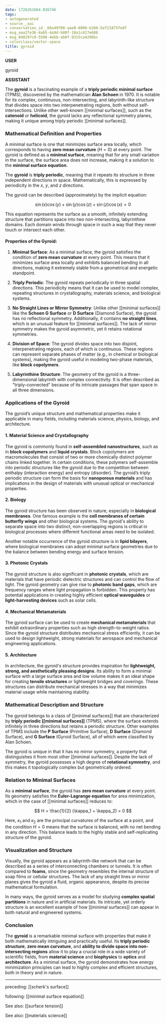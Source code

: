 ```yaml
---
date: 1726261664.026746
tags:
- autogenerated
- source__oai
- conversation_id__66e49708-aae8-8008-b286-5ef21875fe8f
- msg_aaa2fe36-4ab5-4a9d-b88f-18a1c417e688
- msg_040297c8-5508-4ebb-ab8f-9315ca4296bc
- colorclass/vector-space
title: gyroid
---
```


**USER**

gyroid


**ASSISTANT**

The **gyroid** is a fascinating example of a **triply periodic minimal surface** (TPMS), discovered by the mathematician **Alan Schoen** in 1970. It is notable for its complex, continuous, non-intersecting, and labyrinth-like structure that divides space into two interpenetrating regions, both without self-intersections. Unlike other well-known [[minimal surfaces]], such as the **catenoid** or **helicoid**, the gyroid lacks any reflectional symmetry planes, making it unique among triply periodic [[minimal surfaces]].

### Mathematical Definition and Properties

A minimal surface is one that minimizes surface area locally, which corresponds to having **zero mean curvature** ($H = 0$) at every point. The gyroid is defined as a **minimal surface**, meaning that for any small variation in the surface, the surface area does not increase, making it a solution to the **minimal surface equation**.

The **gyroid** is **triply periodic**, meaning that it repeats its structure in three independent directions in space. Mathematically, this is expressed by periodicity in the $x$, $y$, and $z$ directions.

The gyroid can be described (approximately) by the implicit equation:

$$
\sin(x) \cos(y) + \sin(y) \cos(z) + \sin(z) \cos(x) = 0
$$

This equation represents the surface as a smooth, infinitely extending structure that partitions space into two non-intersecting, labyrinthine domains. Each domain winds through space in such a way that they never touch or intersect each other.

#### Properties of the Gyroid:

1. **Minimal Surface**: As a minimal surface, the gyroid satisfies the condition of **zero mean curvature** at every point. This means that it minimizes surface area locally and exhibits balanced bending in all directions, making it extremely stable from a geometrical and energetic standpoint.

2. **Triply Periodic**: The gyroid repeats periodically in three spatial directions. This periodicity means that it can be used to model complex, repeating structures in crystallography, materials science, and biological systems.

3. **No Straight Lines or Mirror Symmetry**: Unlike other [[minimal surfaces]] like the **Schoen G Surface** or **D Surface** (Diamond Surface), the gyroid has no reflectional symmetry. Additionally, it contains **no straight lines**, which is an unusual feature for [[minimal surfaces]]. The lack of mirror symmetry makes the gyroid asymmetric, yet it retains rotational symmetries.

4. **Division of Space**: The gyroid divides space into two disjoint, interpenetrating regions, each of which is continuous. These regions can represent separate phases of matter (e.g., in chemical or biological systems), making the gyroid useful in modeling two-phase materials, like **block copolymers**.

5. **Labyrinthine Structure**: The geometry of the gyroid is a three-dimensional labyrinth with complex connectivity. It is often described as "triply-connected" because of its intricate passages that span space in all three dimensions.

### Applications of the Gyroid

The gyroid’s unique structure and mathematical properties make it applicable in many fields, including materials science, physics, biology, and architecture.

#### 1. **Material Science and Crystallography**
The gyroid is commonly found in **self-assembled nanostructures**, such as in **block copolymers** and **liquid crystals**. Block copolymers are macromolecules that consist of two or more chemically distinct polymer chains linked together. In certain conditions, these polymers self-assemble into periodic structures like the gyroid due to the competition between enthalpy (interaction energy) and entropy (disorder). The gyroid’s triply periodic structure can form the basis for **nanoporous materials** and has implications in the design of materials with unusual optical or mechanical properties.

#### 2. **Biology**
The gyroid structure has been observed in nature, especially in **biological membranes**. One famous example is the **cell membranes of certain butterfly wings** and other biological systems. The gyroid's ability to separate space into two distinct, non-overlapping regions is critical in biological processes where different functional areas need to be isolated.

Another notable occurrence of the gyroid structure is in **lipid bilayers**, where biological membranes can adopt minimal surface geometries due to the balance between bending energy and surface tension.

#### 3. **Photonic Crystals**
The gyroid structure is also significant in **photonic crystals**, which are materials that have periodic dielectric structures and can control the flow of light. The gyroid geometry can give rise to **photonic band gaps**, which are frequency ranges where light propagation is forbidden. This property has potential applications in creating highly efficient **optical waveguides** or **light-harvesting devices** such as solar cells.

#### 4. **Mechanical Metamaterials**
The gyroid surface can be used to create **mechanical metamaterials** that exhibit extraordinary properties such as high strength-to-weight ratios. Since the gyroid structure distributes mechanical stress efficiently, it can be used to design lightweight, strong materials for aerospace and mechanical engineering applications.

#### 5. **Architecture**
In architecture, the gyroid's structure provides inspiration for **lightweight, strong, and aesthetically pleasing designs**. Its ability to form a minimal surface with a large surface area and low volume makes it an ideal shape for creating **tensile structures** or lightweight bridges and coverings. These structures can distribute mechanical stresses in a way that minimizes material usage while maintaining stability.

### Mathematical Description and Structure

The gyroid belongs to a class of [[minimal surfaces]] that are characterized by **triply periodic [[minimal surfaces]]** (TPMS), where the surface extends infinitely in three directions but retains a periodic structure. Other examples of TPMS include the **P Surface** (Primitive Surface), **D Surface** (Diamond Surface), and **G Surface** (Gyroid Surface), all of which were classified by Alan Schoen.

The gyroid is unique in that it has no mirror symmetry, a property that distinguishes it from most other [[minimal surfaces]]. Despite the lack of symmetry, the gyroid possesses a high degree of **rotational symmetry**, and this makes it topologically complex but geometrically ordered.

### Relation to Minimal Surfaces

As a **minimal surface**, the gyroid has **zero mean curvature** at every point. Its geometry satisfies the **Euler-Lagrange equation** for area minimization, which in the case of [[minimal surfaces]] reduces to:

$$
H = \frac{1}{2} (\kappa_1 + \kappa_2) = 0
$$

Here, $\kappa_1$ and $\kappa_2$ are the principal curvatures of the surface at a point, and the condition $H = 0$ means that the surface is balanced, with no net bending in any direction. This balance leads to the highly stable and self-replicating structure of the gyroid.

### Visualization and Structure

Visually, the gyroid appears as a labyrinth-like network that can be described as a series of interconnecting chambers or tunnels. It is often compared to **foams**, since the geometry resembles the internal structure of soap films or cellular structures. The lack of any straight lines or mirror planes gives the gyroid a fluid, organic appearance, despite its precise mathematical formulation.

In many ways, the gyroid serves as a model for studying **complex spatial partitions** in nature and in artificial materials. Its intricate, yet orderly structure is an excellent example of how [[minimal surfaces]] can appear in both natural and engineered systems.

### Conclusion

The **gyroid** is a remarkable minimal surface with properties that make it both mathematically intriguing and practically useful. Its **triply periodic structure**, **zero mean curvature**, and **ability to divide space into non-intersecting regions** allow it to play a crucial role in a wide variety of scientific fields, from **material science** and **biophysics** to **optics** and **architecture**. As a minimal surface, the gyroid demonstrates how energy minimization principles can lead to highly complex and efficient structures, both in theory and in nature.


---

preceding: [[scherk's surface]]  


following: [[minimal surface equation]]

See also: [[surface tension]]


See also: [[materials science]]